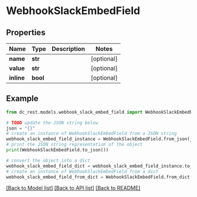 # WebhookSlackEmbedField


## Properties

Name | Type | Description | Notes
------------ | ------------- | ------------- | -------------
**name** | **str** |  | [optional] 
**value** | **str** |  | [optional] 
**inline** | **bool** |  | [optional] 

## Example

```python
from dc_rest.models.webhook_slack_embed_field import WebhookSlackEmbedField

# TODO update the JSON string below
json = "{}"
# create an instance of WebhookSlackEmbedField from a JSON string
webhook_slack_embed_field_instance = WebhookSlackEmbedField.from_json(json)
# print the JSON string representation of the object
print(WebhookSlackEmbedField.to_json())

# convert the object into a dict
webhook_slack_embed_field_dict = webhook_slack_embed_field_instance.to_dict()
# create an instance of WebhookSlackEmbedField from a dict
webhook_slack_embed_field_from_dict = WebhookSlackEmbedField.from_dict(webhook_slack_embed_field_dict)
```
[[Back to Model list]](../README.md#documentation-for-models) [[Back to API list]](../README.md#documentation-for-api-endpoints) [[Back to README]](../README.md)


